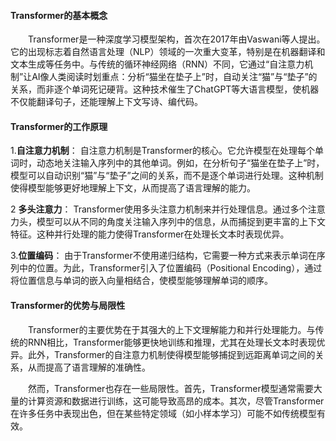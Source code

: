 #### Transformer的基本概念
<p style="text-indent:2em">Transformer是一种深度学习模型架构，首次在2017年由Vaswani等人提出。它的出现标志着自然语言处理（NLP）领域的一次重大变革，特别是在机器翻译和文本生成等任务中。与传统的循环神经网络（RNN）不同，它通过“自注意力机制”让AI像人类阅读时划重点：分析“猫坐在垫子上”时，自动关注“猫”与“垫子”的关系，而非逐个单词死记硬背。这种技术催生了ChatGPT等大语言模型，使机器不仅能翻译句子，还能理解上下文写诗、编代码。
</p>

#### Transformer的工作原理
1.**自注意力机制**： 自注意力机制是Transformer的核心。它允许模型在处理每个单词时，动态地关注输入序列中的其他单词。例如，在分析句子“猫坐在垫子上”时，模型可以自动识别“猫”与“垫子”之间的关系，而不是逐个单词进行处理。这种机制使得模型能够更好地理解上下文，从而提高了语言理解的能力。
    
2 **多头注意力**： Transformer使用多头注意力机制来并行处理信息。通过多个注意力头，模型可以从不同的角度关注输入序列中的信息，从而捕捉到更丰富的上下文特征。这种并行处理的能力使得Transformer在处理长文本时表现优异。
    
3.**位置编码**： 由于Transformer不使用递归结构，它需要一种方式来表示单词在序列中的位置。为此，Transformer引入了位置编码（Positional Encoding），通过将位置信息与单词的嵌入向量相结合，使模型能够理解单词的顺序。


#### Transformer的优势与局限性
<p style="text-indent:2em">Transformer的主要优势在于其强大的上下文理解能力和并行处理能力。与传统的RNN相比，Transformer能够更快地训练和推理，尤其在处理长文本时表现优异。此外，Transformer的自注意力机制使得模型能够捕捉到远距离单词之间的关系，从而提高了语言理解的准确性。
</p>
<p style="text-indent:2em">然而，Transformer也存在一些局限性。首先，Transformer模型通常需要大量的计算资源和数据进行训练，这可能导致高昂的成本。其次，尽管Transformer在许多任务中表现出色，但在某些特定领域（如小样本学习）可能不如传统模型有效。
</p>